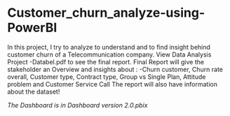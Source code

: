 # Customer_churn_analyze-using-PowerBI
In this project, I try to analyze to understand and to find insight behind customer churn of a Telecommunication company.
View Data Analysis Project -Databel.pdf to see the final report.
Final Report will give the stakeholder an Overview and insights about : 
-Churn customer, Churn rate overall, Customer type, Contract type, Group vs Single Plan, Attitude problem and Customer Service Call 
The report will also have information about the dataset!

*The Dashboard is in Dashboard version 2.0.pbix*
